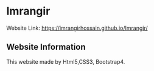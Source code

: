 # Imrangir
Website Link: https://imrangirhossain.github.io/Imrangir/

## Website Information
This website made by Html5,CSS3, Bootstrap4.
